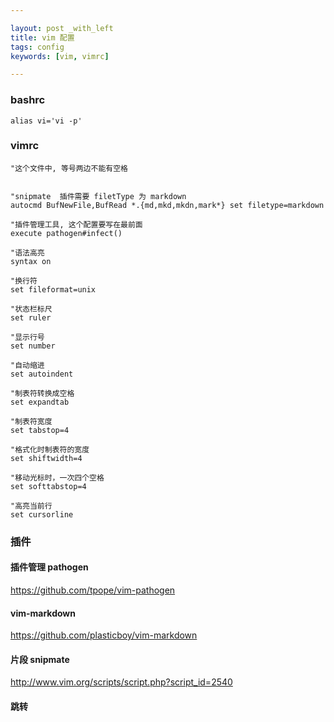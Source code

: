```yaml
---

layout: post _with_left
title: vim 配置
tags: config
keywords: [vim, vimrc]

---
```


### bashrc

```
alias vi='vi -p'
```


### vimrc

```
"这个文件中, 等号两边不能有空格


"snipmate  插件需要 filetType 为 markdown
autocmd BufNewFile,BufRead *.{md,mkd,mkdn,mark*} set filetype=markdown

"插件管理工具, 这个配置要写在最前面
execute pathogen#infect()

"语法高亮
syntax on

"换行符
set fileformat=unix

"状态栏标尺
set ruler

"显示行号
set number

"自动缩进
set autoindent

"制表符转换成空格
set expandtab

"制表符宽度
set tabstop=4

"格式化时制表符的宽度
set shiftwidth=4

"移动光标时，一次四个空格
set softtabstop=4 

"高亮当前行
set cursorline

```

### 插件

#### 插件管理 pathogen
https://github.com/tpope/vim-pathogen

#### vim-markdown
https://github.com/plasticboy/vim-markdown

#### 片段 snipmate
http://www.vim.org/scripts/script.php?script_id=2540

#### 跳转


